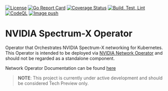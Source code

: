 [![License](https://img.shields.io/badge/License-Apache%202.0-blue.svg)](http://www.apache.org/licenses/LICENSE-2.0)
[![Go Report Card](https://goreportcard.com/badge/github.com/Mellanox/spectrum-x-operator)](https://goreportcard.com/report/github.com/Mellanox/spectrum-x-operator)
[![Coverage Status](https://coveralls.io/repos/github/Mellanox/spectrum-x-operator/badge.svg)](https://coveralls.io/github/Mellanox/spectrum-x-operator)
[![Build, Test, Lint](https://github.com/Mellanox/spectrum-x-operator/actions/workflows/build-test-lint.yml/badge.svg?event=push)](https://github.com/Mellanox/spectrum-x-operator/actions/workflows/build-test-lint.yml)
[![CodeQL](https://github.com/Mellanox/spectrum-x-operator/actions/workflows/codeql.yml/badge.svg)](https://github.com/Mellanox/spectrum-x-operator/actions/workflows/codeql.yml)
[![Image push](https://github.com/Mellanox/spectrum-x-operator/actions/workflows/image-push-main.yml/badge.svg?event=push)](https://github.com/Mellanox/spectrum-x-operator/actions/workflows/image-push-main.yml)

# NVIDIA Spectrum-X Operator
Operator that Orchestrates NVIDIA Spectrum-X networking for Kubernetes.
This Operator is intended to be deployed via [NVIDIA Network Operator](https://github.com/Mellanox/network-operator)
and should not be regarded as a standalone component.

Network Operator Documentation can be found [here](https://docs.nvidia.com/networking/software/cloud-orchestration/index.html)

> __NOTE__: This project is currently under active development and should be considered Tech Preview only.